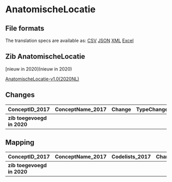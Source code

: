 # AnatomischeLocatie
## File formats

The translation specs are available as: 
[CSV](../csv/AnatomischeLocatie.csv) [JSON](../json/AnatomischeLocatie.json) [XML](../xml/AnatomischeLocatie.xml) [Excel](../excel/AnatomischeLocatie.xlsx)



## Zib AnatomischeLocatie

[nieuw in 2020](nieuw in 2020)

[AnatomischeLocatie-v1.0(2020NL)](https://zibs.nl/wiki/AnatomischeLocatie-v1.0(2020NL))









## Changes

| ConceptID_2017             | ConceptName_2017   | Change   | TypeChange   | Impact_heen   | TRANSLATIE_spec_heen   | Impact_terug   | TRANSLATIE_spec_terug   | Omschrijving   |
|:---------------------------|:-------------------|:---------|:-------------|:--------------|:-----------------------|:---------------|:------------------------|:---------------|
| **zib toegevoegd in 2020** |                    |          |              |               |                        |                |                         |                |

## Mapping

| ConceptID_2017             | ConceptName_2017   | Codelists_2017   | Change   | ConceptID_2020             | ConceptName_2020   | Codelists_2020   | Bits   | Omschrijving   | TypeChange   | Impact_heen   | TRANSLATIE_spec_heen   | Impact_terug   | TRANSLATIE_spec_terug   |
|:---------------------------|:-------------------|:-----------------|:---------|:---------------------------|:-------------------|:-----------------|:-------|:---------------|:-------------|:--------------|:-----------------------|:---------------|:------------------------|
| **zib toegevoegd in 2020** |                    |                  |          | **zib toegevoegd in 2020** |                    |                  |        |                |              |               |                        |                |                         |

